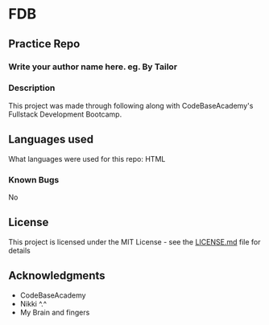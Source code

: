 # FDB 

##  Practice Repo

### Write your author name here. eg. By Tailor 

### Description

This project was made through following along with CodeBaseAcademy's Fullstack Development Bootcamp. 

## Languages used

What languages were used for this repo:
HTML

### Known Bugs

No

## License

This project is licensed under the MIT License - see the [LICENSE.md](LICENSE.md) file for details

## Acknowledgments

* CodeBaseAcademy 
* Nikki ^.^
* My Brain and fingers
